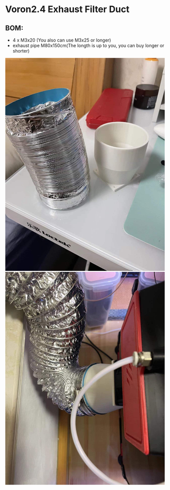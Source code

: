 # Voron2.4 Exhaust Filter Duct
## BOM:
- 4 x M3x20 (You also can use M3x25 or longer)
- exhaust pipe M80x150cm(The longth is up to you, you can buy longer or shorter)


![Bracket Back](Voron2.4_exhaust_filter_duct_things.jpg)
![Installation Result](Voron2.4_exhaust_filter_duct_result.jpg)
